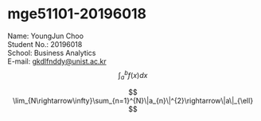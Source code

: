 # mge51101-20196018

Name: YoungJun Choo  
Student No.: 20196018  
School: Business Analytics  
E-mail: gkdlfnddy@unist.ac.kr  
<math> 
$$
\int_{a}^{b}f(x)dx
$$

$$
\lim_{N\rightarrow\infty}\sum_{n=1}^{N}\|a_{n}\|^{2}\rightarrow\|a\|_{\ell}
$$
</math>
